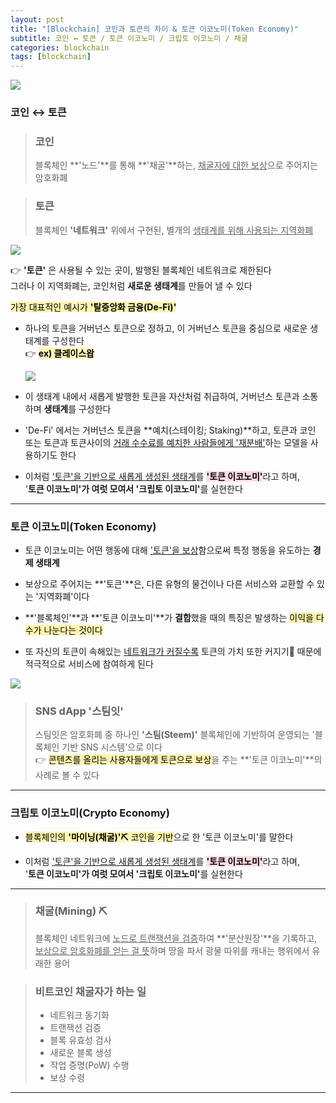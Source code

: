 ```yaml
---
layout: post
title: "[Blockchain] 코인과 토큰의 차이 & 토큰 이코노미(Token Economy)"
subtitle: 코인 ↔ 토큰 / 토큰 이코노미 / 크립토 이코노미 / 채굴
categories: blockchain
tags: [blockchain]
---
```


![](https://velog.velcdn.com/images/-__-/post/b784ac09-6df6-468a-b71a-dbd5ac66df8b/image.png)

### 코인 ↔ 토큰

> ### 코인
>
> 블록체인 **'노드'**를 통해 **'채굴'**하는, <u>채굴자에 대한 보상</u>으로 주어지는 암호화폐

> ### 토큰
>
> 블록체인 **'네트워크'** 위에서 구현된, 별개의 <u>생태계를 위해 사용되는 지역화폐</u>

![](https://velog.velcdn.com/images/-__-/post/aedab002-0a65-4f2c-9578-b2989096e88b/image.png)

👉 **'토큰'** 은 사용될 수 있는 곳이, 발행된 블록체인 네트워크로 제한된다<br>
그러나 이 지역화폐는, 코인처럼 **새로운 생태계**를 만들어 낼 수 있다

<span style='background-color: #fff5b1; color:#000;'>가장 대표적인 예시가 **'탈중앙화 금융(De-Fi)'**

- 하나의 토큰을 거버넌스 토큰으로 정하고, 이 거버넌스 토큰을 중심으로 새로운 생태계를 구성한다<br>
  👉 <span style='background-color: #fff5b1; color:#000;'>**ex) 클레이스왑**

  ![](https://velog.velcdn.com/images/-__-/post/64adb5b4-919d-41e1-8b1e-31cb77bf3867/image.png)

- 이 생태계 내에서 새롭게 발행한 토큰을 자산처럼 취급하여, 거버넌스 토큰과 소통하며 **생태계**를 구성한다

- 'De-Fi' 에서는 거버넌스 토큰을 **예치(스테이킹; Staking)**하고, 토큰과 코인 또는 토큰과 토큰사이의 <u>거래 수수료를 예치한 사람들에게 '재분배'</u>하는 모델을 사용하기도 한다

- 이처럼 <u>'토큰'을 기반으로 새롭게 생성된 생태계</u>를 <span style='background-color: #ffdce0; color:#000;'>**'토큰 이코노미'**</span>라고 하며, <br>
  '**토큰 이코노미'**가 여럿 모여서 <span style='background-color: #ffdce0; color:#000;'>**'크립토 이코노미'**</span>를 실현한다

<hr>

### 토큰 이코노미(Token Economy)

- 토큰 이코노미는 어떤 행동에 대해 <u>'토큰'을 보상</u>함으로써 특정 행동을 유도하는 **경제 생태계**

- 보상으로 주어지는 **'토큰'**은, 다른 유형의 물건이나 다른 서비스와 교환할 수 있는 '지역화폐'이다

- **'블록체인'**과 **'토큰 이코노미'**가 **결합**했을 때의 특징은 발생하는 <span style='background-color: #fff5b1; color:#000;'>이익을 다수가 나눈다는 것이다

- 또 자신의 토큰이 속해있는 <u>네트워크가 커질수록</u> 토큰의 가치 또한 커지기🚀 때문에 적극적으로 서비스에 참여하게 된다

![](https://velog.velcdn.com/images/-__-/post/171a8faf-5c21-4281-8ce9-6561e05291dc/image.png)

> ### SNS dApp '스팀잇'
>
> 스팀잇은 암호화폐 중 하나인 **'스팀(Steem)'** 블록체인에 기반하여 운영되는 '블록체인 기반 SNS 시스템'으로 이다<br>
> 👉 <span style='background-color: #fff5b1; color:#000;'>콘텐츠를 올리는 사용자들에게 토큰으로 보상</span>을 주는 **'토큰 이코노미'**의 사례로 볼 수 있다

<hr>

### 크립토 이코노미(Crypto Economy)

- <span style='background-color: #fff5b1; color:#000;'>블록체인의 **'마이닝(채굴)'⛏** 코인을 기반</span>으로 한 '토큰 이코노미'를 말한다

- 이처럼 <u>'토큰'을 기반으로 새롭게 생성된 생태계</u>를 <span style='background-color: #ffdce0; color:#000;'>**'토큰 이코노미'**</span>라고 하며,<br>
  '**토큰 이코노미'**가 여럿 모여서 <span style='background-color: #ffdce0; color:#000;'>**'크립토 이코노미'**</span>를 실현한다

<hr>

> ### 채굴(Mining) ⛏<br>
>
> 블록체인 네트워크에 <u>노드로 트랜잭션을 검증</u>하여 **'분산원장'**을 기록하고,<br>
> <u>보상으로 암호화폐를 얻는 걸 뜻</u>하며 땅을 파서 광물 따위를 캐내는 행위에서 유래한 용어

> ### 비트코인 채굴자가 하는 일
>
> - 네트워크 동기화<br>
> - 트랜잭션 검증<br>
> - 블록 유효성 검사<br>
> - 새로운 블록 생성<br>
> - 작업 증명(PoW) 수행<br>
> - 보상 수령

---
